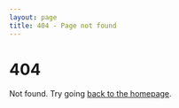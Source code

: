 ```yaml
---
layout: page
title: 404 - Page not found
---
```


<h1>404</h1>

Not found. Try going [back to the homepage](/).
